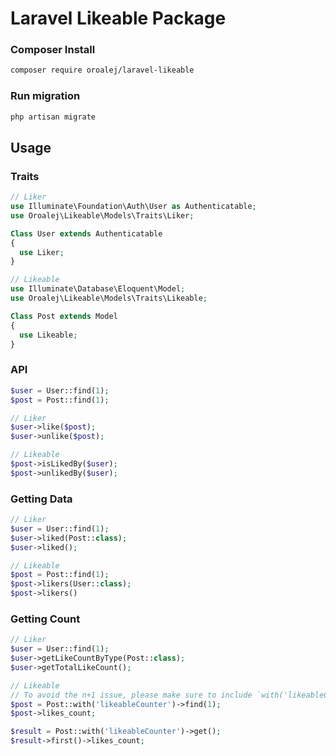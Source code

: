 Laravel Likeable Package
===

### Composer Install
```bash
composer require oroalej/laravel-likeable
```

### Run migration
```bash
php artisan migrate
```

## Usage

### Traits

```php
// Liker
use Illuminate\Foundation\Auth\User as Authenticatable;
use Oroalej\Likeable\Models\Traits\Liker;

Class User extends Authenticatable 
{
  use Liker;
}

// Likeable
use Illuminate\Database\Eloquent\Model;
use Oroalej\Likeable\Models\Traits\Likeable;

Class Post extends Model 
{
  use Likeable;
}
```

### API

```php
$user = User::find(1);
$post = Post::find(1);

// Liker
$user->like($post);
$user->unlike($post);

// Likeable
$post->isLikedBy($user);
$post->unlikedBy($user);
```

### Getting Data

```php
// Liker
$user = User::find(1);
$user->liked(Post::class);
$user->liked();

// Likeable
$post = Post::find(1);
$post->likers(User::class);
$post->likers()
```

### Getting Count
```php
// Liker
$user = User::find(1);
$user->getLikeCountByType(Post::class);
$user->getTotalLikeCount();

// Likeable
// To avoid the n+1 issue, please make sure to include `with('likeableCounter')` when using `likes_count`
$post = Post::with('likeableCounter')->find(1);
$post->likes_count;

$result = Post::with('likeableCounter')->get();
$result->first()->likes_count;
```
